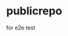 # publicrepo
for e2e test


























































































































































































































































































































































































































































































































































































































































































































































































































































































































































































































































































































































































































































































































































































































































































































































































































































































































































































































































































































































































































































































































































































































































































































































































































































































































































































































































































































































































































































































































































































































































































































































































